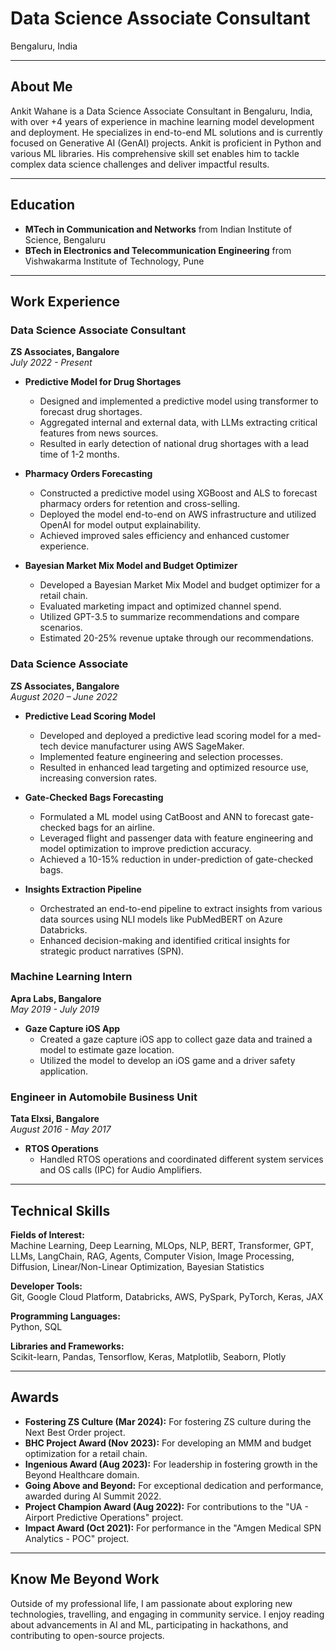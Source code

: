 # Data Science Associate Consultant
Bengaluru, India

---
## About Me

Ankit Wahane is a Data Science Associate Consultant in Bengaluru, India, with over +4 years of experience in machine learning model development and deployment. He specializes in end-to-end ML solutions and is currently focused on Generative AI (GenAI) projects. Ankit is proficient in Python and various ML libraries. His comprehensive skill set enables him to tackle complex data science challenges and deliver impactful results.

---

## Education

- **MTech in Communication and Networks** from Indian Institute of Science, Bengaluru
- **BTech in Electronics and Telecommunication Engineering** from Vishwakarma Institute of Technology, Pune

---
## Work Experience

### Data Science Associate Consultant
**ZS Associates, Bangalore**  
*July 2022 - Present*

- **Predictive Model for Drug Shortages**
  - Designed and implemented a predictive model using transformer to forecast drug shortages.
  - Aggregated internal and external data, with LLMs extracting critical features from news sources.
  - Resulted in early detection of national drug shortages with a lead time of 1-2 months.

- **Pharmacy Orders Forecasting**
  - Constructed a predictive model using XGBoost and ALS to forecast pharmacy orders for retention and cross-selling.
  - Deployed the model end-to-end on AWS infrastructure and utilized OpenAI for model output explainability.
  - Achieved improved sales efficiency and enhanced customer experience.

- **Bayesian Market Mix Model and Budget Optimizer**
  - Developed a Bayesian Market Mix Model and budget optimizer for a retail chain.
  - Evaluated marketing impact and optimized channel spend.
  - Utilized GPT-3.5 to summarize recommendations and compare scenarios.
  - Estimated 20-25% revenue uptake through our recommendations.

### Data Science Associate
**ZS Associates, Bangalore**  
*August 2020 – June 2022*

- **Predictive Lead Scoring Model**
  - Developed and deployed a predictive lead scoring model for a med-tech device manufacturer using AWS SageMaker.
  - Implemented feature engineering and selection processes.
  - Resulted in enhanced lead targeting and optimized resource use, increasing conversion rates.

- **Gate-Checked Bags Forecasting**
  - Formulated a ML model using CatBoost and ANN to forecast gate-checked bags for an airline.
  - Leveraged flight and passenger data with feature engineering and model optimization to improve prediction accuracy.
  - Achieved a 10-15% reduction in under-prediction of gate-checked bags.

- **Insights Extraction Pipeline**
  - Orchestrated an end-to-end pipeline to extract insights from various data sources using NLI models like PubMedBERT on Azure Databricks.
  - Enhanced decision-making and identified critical insights for strategic product narratives (SPN).

### Machine Learning Intern
**Apra Labs, Bangalore**  
*May 2019 - July 2019*

- **Gaze Capture iOS App**
  - Created a gaze capture iOS app to collect gaze data and trained a model to estimate gaze location.
  - Utilized the model to develop an iOS game and a driver safety application.

### Engineer in Automobile Business Unit
**Tata Elxsi, Bangalore**  
*August 2016 - May 2017*

- **RTOS Operations**
  - Handled RTOS operations and coordinated different system services and OS calls (IPC) for Audio Amplifiers.
---
## Technical Skills

**Fields of Interest:**  
Machine Learning, Deep Learning, MLOps, NLP, BERT, Transformer, GPT, LLMs, LangChain, RAG, Agents, Computer Vision, Image Processing, Diffusion, Linear/Non-Linear Optimization, Bayesian Statistics

**Developer Tools:**  
Git, Google Cloud Platform, Databricks, AWS, PySpark, PyTorch, Keras, JAX

**Programming Languages:**  
Python, SQL

**Libraries and Frameworks:**  
Scikit-learn, Pandas, Tensorflow, Keras, Matplotlib, Seaborn, Plotly

---
## Awards

- **Fostering ZS Culture (Mar 2024):** For fostering ZS culture during the Next Best Order project.
- **BHC Project Award (Nov 2023):** For developing an MMM and budget optimization for a retail chain.
- **Ingenious Award (Aug 2023):** For leadership in fostering growth in the Beyond Healthcare domain.
- **Going Above and Beyond:** For exceptional dedication and performance, awarded during AI Summit 2022.
- **Project Champion Award (Aug 2022):** For contributions to the "UA - Airport Predictive Operations" project.
- **Impact Award (Oct 2021):** For performance in the "Amgen Medical SPN Analytics - POC" project.

---

## Know Me Beyond Work

Outside of my professional life, I am passionate about exploring new technologies, travelling, and engaging in community service. I enjoy reading about advancements in AI and ML, participating in hackathons, and contributing to open-source projects.
